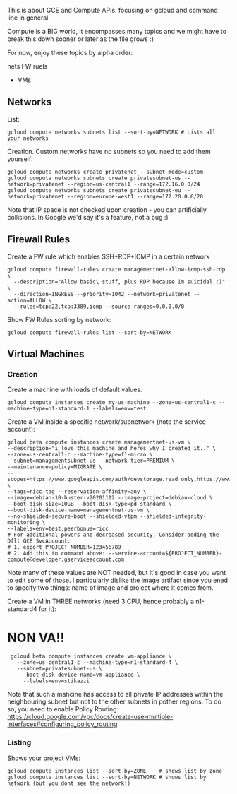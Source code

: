 This is about GCE and Compute APIs. focusing on gcloud and command line in general.

Compute is a BIG world, it encompasses many topics and we might have to break this down sooner or later as the file grows :)

For now, enjoy these topics by alpha order:

nets
FW ruels

* VMs



## Networks

List:

    gcloud compute networks subnets list --sort-by=NETWORK # Lists all your networks

Creation. Custom networks have no subnets so you need to add them yourself:

	gcloud compute networks create privatenet --subnet-mode=custom
	gcloud compute networks subnets create privatesubnet-us --network=privatenet --region=us-central1 --range=172.16.0.0/24
	gcloud compute networks subnets create privatesubnet-eu --network=privatenet --region=europe-west1 --range=172.20.0.0/20

Note that IP space is not checked upon creation - you can artificially collisions. In Google we'd say it's a feature, not a bug :)



## Firewall Rules

Create a FW rule which enables SSH+RDP+ICMP in a certain network

	gcloud compute firewall-rules create managementnet-allow-icmp-ssh-rdp \
	  --description="Allow basic\ stuff, plus RDP because Im suicidal :)" \
	  --direction=INGRESS --priority=1042 --network=privatenet --action=ALLOW \
	  --rules=tcp:22,tcp:3389,icmp --source-ranges=0.0.0.0/0

Show FW Rules sorting by network:

	gcloud compute firewall-rules list --sort-by=NETWORK



## Virtual Machines

### Creation

Create a machine with loads of default values:

    gcloud compute instances create my-us-machine --zone=us-central1-c --machine-type=n1-standard-1 --labels=env=test

Create a VM inside a specific network/subnetwork (note the service account):

	gcloud beta compute instances create managementnet-us-vm \
	--description="i love this machine and heres why I created it.." \
	--zone=us-central1-c --machine-type=f1-micro \
	--subnet=managementsubnet-us --network-tier=PREMIUM \
	--maintenance-policy=MIGRATE \
	--scopes=https://www.googleapis.com/auth/devstorage.read_only,https://www.googleapis.com/auth/logging.write,https://www.googleapis.com/auth/monitoring.write,https://www.googleapis.com/auth/servicecontrol,https://www.googleapis.com/auth/service.management.readonly,https://www.googleapis.com/auth/trace.append \
	--tags=ricc-tag --reservation-affinity=any \
	--image=debian-10-buster-v20201112 --image-project=debian-cloud \
	--boot-disk-size=10GB --boot-disk-type=pd-standard \
	--boot-disk-device-name=managementnet-us-vm \
	--no-shielded-secure-boot --shielded-vtpm --shielded-integrity-monitoring \
	--labels=env=test,peerbonus=ricc 
	# For additional powers and decreased security, Consider adding the Dflt GCE SvcAccount: 
	# 1. export PROJECT_NUMBER=123456789
	# 2. Add this to command above: --service-account=${PROJECT_NUMBER}-compute@developer.gserviceaccount.com 

Note many of these values are NOT needed, but it's good in case you want to edit some of those. I particularly dislike the image artifact since you ened to specify two things: name of image and project where it comes from.

Create a VM in THREE networks (need 3 CPU, hence probably a n1-standard4  for it):

# NON VA!!

	 gcloud beta compute instances create vm-appliance \
	   --zone=us-central1-c --machine-type=n1-standard-4 \
	   --subnet=privatesubnet-us \
	    --boot-disk-device-name=vm-appliance \
		 --labels=env=stikazzi 

Note that such a mahcine has access to all private IP addresses within the neighbouring subnet but not to the other subnets in pother regions. To do so, you need to enable Policy Routing: https://cloud.google.com/vpc/docs/create-use-multiple-interfaces#configuring_policy_routing

### Listing

Shows your project VMs:

    gcloud compute instances list --sort-by=ZONE    # shows list by zone
	gcloud compute instances list --sort-by=NETWORK # shows list by network (but you dont see the network!)

